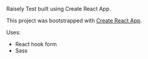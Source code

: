 Raisely Test built using Create React App.

This project was bootstrapped with [Create React App](https://github.com/facebook/create-react-app).

Uses:

- React hook form
- Sass
